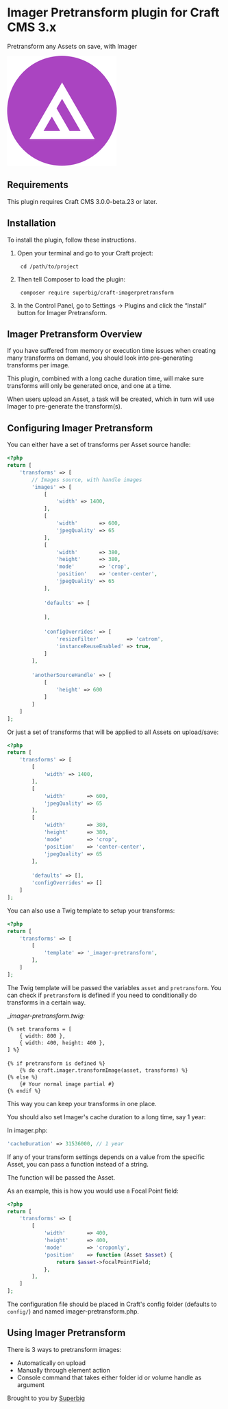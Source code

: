 # Imager Pretransform plugin for Craft CMS 3.x

Pretransform any Assets on save, with Imager

![Screenshot](resources/icon.png)

## Requirements

This plugin requires Craft CMS 3.0.0-beta.23 or later.

## Installation

To install the plugin, follow these instructions.

1. Open your terminal and go to your Craft project:

        cd /path/to/project

2. Then tell Composer to load the plugin:

        composer require superbig/craft-imagerpretransform

3. In the Control Panel, go to Settings → Plugins and click the “Install” button for Imager Pretransform.

## Imager Pretransform Overview

If you have suffered from memory or execution time issues when creating many transforms on demand, you should look into pre-generating transforms per image.

This plugin, combined with a long cache duration time, will make sure transforms will only be generated once, and one at a time.

When users upload an Asset, a task will be created, which in turn will use Imager to pre-generate the transform(s).

## Configuring Imager Pretransform

You can either have a set of transforms per Asset source handle:

```php
<?php
return [
    'transforms' => [
        // Images source, with handle images
        'images' => [
            [
                'width' => 1400,
            ],
            [
                'width'       => 600,
                'jpegQuality' => 65
            ],
            [
                'width'       => 380,
                'height'      => 380,
                'mode'        => 'crop',
                'position'    => 'center-center',
                'jpegQuality' => 65
            ],

            'defaults' => [

            ],

            'configOverrides' => [
                'resizeFilter'         => 'catrom',
                'instanceReuseEnabled' => true,
            ]
        ],

        'anotherSourceHandle' => [
            [
                'height' => 600
            ]
        ]
    ]
];
```

Or just a set of transforms that will be applied to all Assets on upload/save:

```php
<?php
return [
    'transforms' => [
        [
            'width' => 1400,
        ],
        [
            'width'       => 600,
            'jpegQuality' => 65
        ],
        [
            'width'       => 380,
            'height'      => 380,
            'mode'        => 'crop',
            'position'    => 'center-center',
            'jpegQuality' => 65
        ],

        'defaults' => [],
        'configOverrides' => []
    ]
];
```

You can also use a Twig template to setup your transforms:

```php
<?php
return [
    'transforms' => [
        [
            'template' => '_imager-pretransform',
        ],
    ]
];
```

The Twig template will be passed the variables `asset` and `pretransform`. You can check if `pretransform` is defined if you need to conditionally do transforms in a certain way.

__imager-pretransform.twig:_
```twig
{% set transforms = [
    { width: 800 },
    { width: 400, height: 400 },
] %}

{% if pretransform is defined %}
    {% do craft.imager.transformImage(asset, transforms) %}
{% else %}
    {# Your normal image partial #}
{% endif %}
```

This way you can keep your transforms in one place.

You should also set Imager's cache duration to a long time, say 1 year:

In imager.php:

```php
'cacheDuration' => 31536000, // 1 year
```

If any of your transform settings depends on a value from the specific Asset, you can pass a function instead of a string.

The function will be passed the Asset.

As an example, this is how you would use a Focal Point field:

```php
<?php
return [
    'transforms' => [
        [
            'width'       => 400,
            'height'      => 400,
            'mode'        => 'croponly',
            'position'    => function (Asset $asset) {
                return $asset->focalPointField;
            },
        ],
    ]
];
```

The configuration file should be placed in Craft's config folder (defaults to `config/`) and named imager-pretransform.php.

## Using Imager Pretransform

There is 3 ways to pretransform images:
- Automatically on upload
- Manually through element action
- Console command that takes either folder id or volume handle as argument


Brought to you by [Superbig](https://superbig.co)
